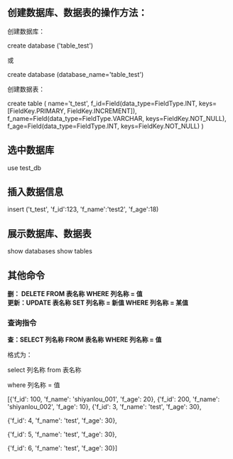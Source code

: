## 创建数据库、数据表的操作方法：

创建数据库：

create database ('table_test')

或

create database (database_name='table_test')

创建数据表：

create table (
    name='t_test',
    f_id=Field(data_type=FieldType.INT, keys=[FieldKey.PRIMARY, FieldKey.INCREMENT]),
    f_name=Field(data_type=FieldType.VARCHAR, keys=FieldKey.NOT_NULL),
    f_age=Field(data_type=FieldType.INT, keys=FieldKey.NOT_NULL)
)

## 选中数据库
use test_db

## 插入数据信息
insert ('t_test', 'f_id':123, 'f_name':'test2', 'f_age':18)

## 展示数据库、数据表
show databases
show tables


## 其他命令
**删： DELETE FROM 表名称 WHERE 列名称 = 值**  
**更新：UPDATE 表名称 SET 列名称 = 新值 WHERE 列名称 = 某值**    



### 查询指令

**查：SELECT 列名称 FROM 表名称 WHERE 列名称 = 值**    

格式为：

select 列名称 from 表名称

where 列名称 = 值

[{'f_id': 100, 'f_name': 'shiyanlou_001', 'f_age': 20}, {'f_id': 200, 'f_name': 'shiyanlou_002', 'f_age': 10}, {'f_id': 3, 'f_name': 'test', 'f_age': 30}, 

{'f_id': 4, 'f_name': 'test', 'f_age': 30},

 {'f_id': 5, 'f_name': 'test', 'f_age': 30}, 

{'f_id': 6, 'f_name': 'test', 'f_age': 30}]